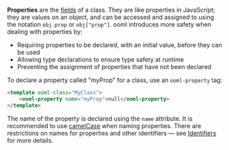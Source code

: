 **Properties** are the [fields](https://en.wikipedia.org/wiki/Field_%28computer_science%29) of a class. They are like properties in JavaScript; they are values on an object, and can be accessed and assigned to using the notation `obj.prop` or `obj["prop"]`. ooml introduces more safety when dealing with properties by:

- Requiring properties to be declared, with an initial value, before they can be used
- Allowing type declarations to ensure type safety at runtime
- Preventing the assignment of properties that have not been declared

To declare a property called "myProp" for a class, use an `ooml-property` tag:

```html
<template ooml-class="MyClass">
    <ooml-property name="myProp">null</ooml-property>
</template>
```

The name of the property is declared using the `name` attribute. It is recommended to use [camelCase](https://en.wikipedia.org/wiki/Camel_case) when naming properties. There are restrictions on names for properties and other identifiers — see [Identifiers](#Identifiers) for more details.

